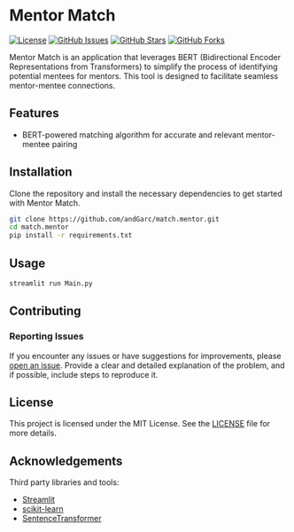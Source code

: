 # Mentor Match

[![License](https://img.shields.io/badge/license-MIT-blue.svg)](LICENSE)
[![GitHub Issues](https://img.shields.io/github/issues/andGarc/match.mentor.svg)](https://github.com/andGarc/match.mentor/issues)
[![GitHub Stars](https://img.shields.io/github/stars/andGarc/match.mentor.svg)](https://github.com/andGarc/match.mentor/stargazers)
[![GitHub Forks](https://img.shields.io/github/forks/andGarc/match.mentor.svg)](https://github.com/andGarc/match.mentor/network)


Mentor Match is an application that leverages BERT (Bidirectional Encoder Representations from Transformers) to simplify the process of identifying potential mentees for mentors. This tool is designed to facilitate seamless mentor-mentee connections.


## Features

- BERT-powered matching algorithm for accurate and relevant mentor-mentee pairing

## Installation

Clone the repository and install the necessary dependencies to get started with Mentor Match.

```bash
git clone https://github.com/andGarc/match.mentor.git
cd match.mentor
pip install -r requirements.txt
```
## Usage
```bash
streamlit run Main.py
``````

## Contributing  
### Reporting Issues
If you encounter any issues or have suggestions for improvements, please [open an issue](https://github.com/andGarc/match.mentor/issues). Provide a clear and detailed explanation of the problem, and if possible, include steps to reproduce it.

## License
This project is licensed under the MIT License. See the [LICENSE](LICENSE) file for more details.

## Acknowledgements
Third party libraries and tools:
 - [Streamlit](https://streamlit.io)
 - [scikit-learn](https://scikit-learn.org/stable/)
 - [SentenceTransformer](https://www.sbert.net)



